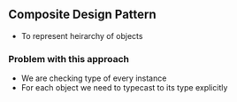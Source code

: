 ## Composite Design Pattern
* To represent heirarchy of objects

### Problem with this approach

* We are checking type of every instance
* For each object we need to typecast to its type explicitly